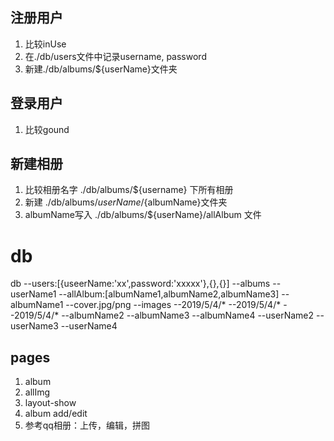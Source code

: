 ## 注册用户
1. 比较inUse
2. 在./db/users文件中记录username, password
3. 新建./db/albums/${userName}文件夹

## 登录用户
1. 比较gound

## 新建相册
1. 比较相册名字 ./db/albums/${username} 下所有相册
2. 新建 ./db/albums/${userName}/${albumName}文件夹
3. albumName写入 ./db/albums/${userName}/allAlbum 文件

# db
db
--users:[{useerName:'xx',password:'xxxxx'},{},{}]
--albums
    --userName1
        --allAlbum:[albumName1,albumName2,albumName3]
        --albumName1
            --cover.jpg/png
            --images
                --2019/5/4/*
                --2019/5/4/*
                --2019/5/4/*
        --albumName2
        --albumName3
        --albumName4
    --userName2
    --userName3
    --userName4

## pages
1. album
2. allImg
3. layout-show
4. album add/edit
5. 参考qq相册：上传，编辑，拼图

